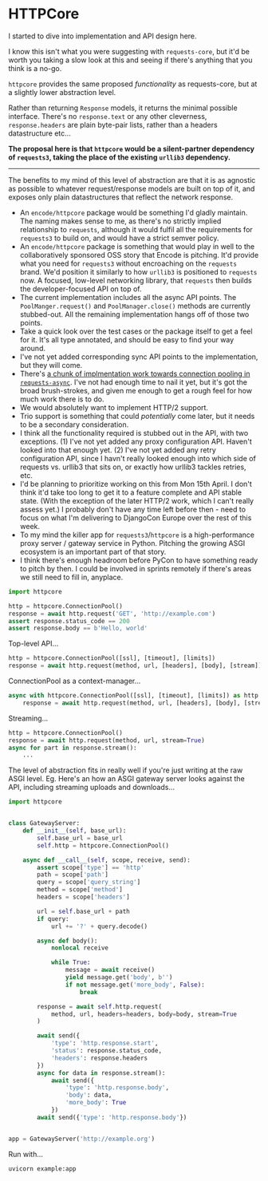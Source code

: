 # HTTPCore

I started to dive into implementation and API design here.

I know this isn't what you were suggesting with `requests-core`, but it'd be
worth you taking a slow look at this and seeing if there's anything that you
think is a no-go.

`httpcore` provides the same proposed *functionality* as requests-core, but at a slightly
lower abstraction level.

Rather than returning `Response` models, it returns the minimal possible
interface. There's no `response.text` or any other cleverness, `response.headers`
are plain byte-pair lists, rather than a headers datastructure etc...

**The proposal here is that `httpcore` would be a silent-partner dependency of `requests3`,
taking the place of the existing `urllib3` dependency.**

---

The benefits to my mind of this level of abstraction are that it is as
agnostic as possible to whatever request/response models are built on top
of it, and exposes only plain datastructures that reflect the network response.

* An `encode/httpcore` package would be something I'd gladly maintain. The naming
  makes sense to me, as there's no strictly implied relationship to `requests`,
  although it would fulfil all the requirements for `requests3` to build on,
  and would have a strict semver policy.
* An `encode/httpcore` package is something that would play in well to the
  collaboratively sponsored OSS story that Encode is pitching. It'd provide what
  you need for `requests3` without encroaching on the `requests` brand.
  We'd position it similarly to how `urllib3` is positioned to `requests` now.
  A focused, low-level networking library, that `requests` then builds the
  developer-focused API on top of.
* The current implementation includes all the async API points.
  The `PoolManger.request()` and `PoolManager.close()` methods are currently
  stubbed-out. All the remaining implementation hangs off of those two points.
* Take a quick look over the test cases or the package itself to get a feel
  for it. It's all type annotated, and should be easy to find your way around.
* I've not yet added corresponding sync API points to the implementation, but
  they will come.
* There's [a chunk of implmentation work towards connection pooling in `requests-async`](https://github.com/encode/requests-async/blob/5ec2aa80bd4499997fa744f3be19a0bdeccbaeed/requests_async/connections.py). I've not had enough time to nail it yet, but it's got the broad brush-strokes, and given me enough to get a rough feel for how much work there is to do.
* We would absolutely want to implement HTTP/2 support.
* Trio support is something that could *potentially* come later, but it needs to
  be a secondary consideration.
* I think all the functionality required is stubbed out in the API, with two exceptions.
  (1) I've not yet added any proxy configuration API. Haven't looked into that enough
  yet. (2) I've not yet added any retry configuration API, since I havn't really
  looked enough into which side of requests vs. urllib3 that sits on, or exactly how
  urllib3 tackles retries, etc.
* I'd be planning to prioritize working on this from Mon 15th April. I don't think
  it'd take too long to get it to a feature complete and API stable state.
  (With the exception of the later HTTP/2 work, which I can't really assess yet.)
  I probably don't have any time left before then - need to focus on what I'm
  delivering to DjangoCon Europe over the rest of this week.
* To my mind the killer app for `requests3`/`httpcore` is a high-performance
  proxy server / gateway service in Python. Pitching the growing ASGI ecosystem
  is an important part of that story.
* I think there's enough headroom before PyCon to have something ready to pitch by then.
  I could be involved in sprints remotely if there's areas we still need to fill in,
  anyplace.

```python
import httpcore

http = httpcore.ConnectionPool()
response = await http.request('GET', 'http://example.com')
assert response.status_code == 200
assert response.body == b'Hello, world'
```

Top-level API...

```python
http = httpcore.ConnectionPool([ssl], [timeout], [limits])
response = await http.request(method, url, [headers], [body], [stream])
```

ConnectionPool as a context-manager...

```python
async with httpcore.ConnectionPool([ssl], [timeout], [limits]) as http:
    response = await http.request(method, url, [headers], [body], [stream])
```

Streaming...

```python
http = httpcore.ConnectionPool()
response = await http.request(method, url, stream=True)
async for part in response.stream():
    ...
```

The level of abstraction fits in really well if you're just writing at
the raw ASGI level. Eg. Here's an how an ASGI gateway server looks against the
API, including streaming uploads and downloads...

```python
import httpcore


class GatewayServer:
    def __init__(self, base_url):
        self.base_url = base_url
        self.http = httpcore.ConnectionPool()

    async def __call__(self, scope, receive, send):
        assert scope['type'] == 'http'
        path = scope['path']
        query = scope['query_string']
        method = scope['method']
        headers = scope['headers']

        url = self.base_url + path
        if query:
            url += '?' + query.decode()

        async def body():
            nonlocal receive

            while True:
                message = await receive()
                yield message.get('body', b'')
                if not message.get('more_body', False):
                    break

        response = await self.http.request(
            method, url, headers=headers, body=body, stream=True
        )

        await send({
            'type': 'http.response.start',
            'status': response.status_code,
            'headers': response.headers
        })
        async for data in response.stream():
            await send({
                'type': 'http.response.body',
                'body': data,
                'more_body': True
            })
        await send({'type': 'http.response.body'})


app = GatewayServer('http://example.org')
```

Run with...

```shell
uvicorn example:app
```
